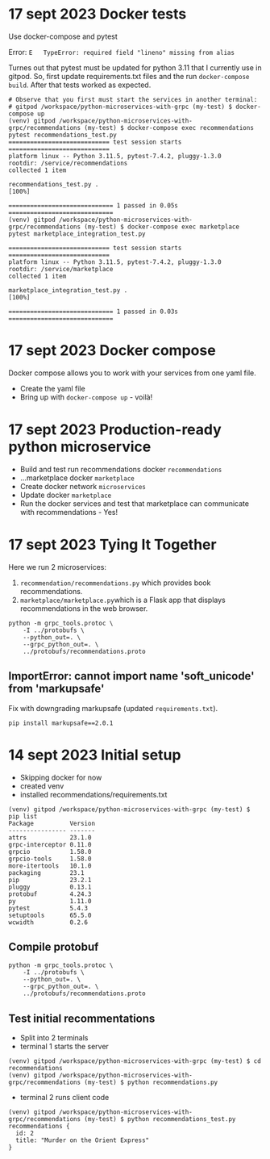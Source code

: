 # 17 sept 2023 Docker tests
Use docker-compose and pytest

Error:
`E   TypeError: required field "lineno" missing from alias` 

Turnes out that pytest must be updated for python 3.11 that I currently use in gitpod. So, first update requirements.txt files and the run `docker-compose build`. After that tests worked as expected.
```
# Observe that you first must start the services in another terminal:
# gitpod /workspace/python-microservices-with-grpc (my-test) $ docker-compose up
(venv) gitpod /workspace/python-microservices-with-grpc/recommendations (my-test) $ docker-compose exec recommendations pytest recommendations_test.py 
============================ test session starts ============================
platform linux -- Python 3.11.5, pytest-7.4.2, pluggy-1.3.0
rootdir: /service/recommendations
collected 1 item                                                            

recommendations_test.py .                                             [100%]

============================= 1 passed in 0.05s =============================
(venv) gitpod /workspace/python-microservices-with-grpc/recommendations (my-test) $ docker-compose exec marketplace pytest marketplace_integration_test.py
 
============================ test session starts ============================
platform linux -- Python 3.11.5, pytest-7.4.2, pluggy-1.3.0
rootdir: /service/marketplace
collected 1 item                                                            

marketplace_integration_test.py .                                     [100%]

============================= 1 passed in 0.03s =============================
```
# 17 sept 2023 Docker compose
Docker compose allows you to work with your services from one yaml file.
* Create the yaml file
* Bring up with `docker-compose up` - voilà!
# 17 sept 2023 Production-ready python microservice
* Build and test run recommendations docker `recommendations`
* ...marketplace docker `marketplace`
* Create docker network `microservices`
* Update docker `marketplace`
* Run the docker services and test that marketplace can communicate with recommendations - Yes!

# 17 sept 2023 Tying It Together
Here we run 2 microservices:
1. `recommendation/recommendations.py` which provides book recommendations.
1. `marketplace/marketplace.py`which is a Flask app that displays recommendations in the web browser.
```
python -m grpc_tools.protoc \
    -I ../protobufs \
    --python_out=. \
    --grpc_python_out=. \
    ../protobufs/recommendations.proto
```
## ImportError: cannot import name 'soft_unicode' from 'markupsafe'
Fix with downgrading markupsafe (updated `requirements.txt`).
```
pip install markupsafe==2.0.1
```

# 14 sept 2023 Initial setup
* Skipping docker for now
* created venv
* installed recommendations/requirements.txt
```
(venv) gitpod /workspace/python-microservices-with-grpc (my-test) $ pip list
Package          Version
---------------- -------
attrs            23.1.0
grpc-interceptor 0.11.0
grpcio           1.58.0
grpcio-tools     1.58.0
more-itertools   10.1.0
packaging        23.1
pip              23.2.1
pluggy           0.13.1
protobuf         4.24.3
py               1.11.0
pytest           5.4.3
setuptools       65.5.0
wcwidth          0.2.6
```
## Compile protobuf
```
python -m grpc_tools.protoc \
    -I ../protobufs \
    --python_out=. \
    --grpc_python_out=. \
    ../protobufs/recommendations.proto
```
## Test initial recommentations
* Split into 2 terminals
* terminal 1 starts the server
```
(venv) gitpod /workspace/python-microservices-with-grpc (my-test) $ cd recommendations
(venv) gitpod /workspace/python-microservices-with-grpc/recommendations (my-test) $ python recommendations.py 

```
* terminal 2 runs client code
```
(venv) gitpod /workspace/python-microservices-with-grpc/recommendations (my-test) $ python recommendations_test.py 
recommendations {
  id: 2
  title: "Murder on the Orient Express"
}
```
